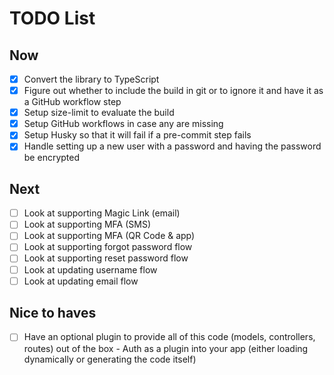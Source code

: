 # TODO List

## Now

- [x] Convert the library to TypeScript
- [x] Figure out whether to include the build in git or to ignore it and have it as a GitHub workflow step
- [x] Setup size-limit to evaluate the build
- [x] Setup GitHub workflows in case any are missing
- [x] Setup Husky so that it will fail if a pre-commit step fails
- [x] Handle setting up a new user with a password and having the password be encrypted

## Next

- [ ] Look at supporting Magic Link (email)
- [ ] Look at supporting MFA (SMS)
- [ ] Look at supporting MFA (QR Code & app)
- [ ] Look at supporting forgot password flow
- [ ] Look at supporting reset password flow
- [ ] Look at updating username flow
- [ ] Look at updating email flow

## Nice to haves

- [ ] Have an optional plugin to provide all of this code (models, controllers, routes) out of the box - Auth as a plugin into your app (either loading dynamically or generating the code itself)